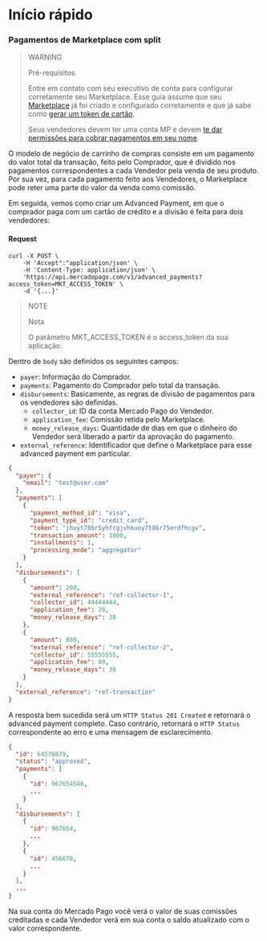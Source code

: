 ﻿---
sites_supported:
    - mla
    - mlb
    - mlm
    - mlc
    - mpe
---
# Início rápido

### Pagamentos de Marketplace com split

> WARNING
>
> Pré-requisitos
>
> Entre em contato com seu executivo de conta para configurar corretamente seu Marketplace.
> Esse guia assume que seu [Marketplace](https://www.mercadopago.com.br/developers/pt/guides/marketplace/api/introduction/) já foi criado e configurado corretamente e que já sabe como [gerar um token de cartão](https://www.mercadopago.com.br/developers/pt/guides/payments/api/receiving-payment-by-card).
> 
> Seus vendedores devem ter uma conta MP e devem [te dar permissões para cobrar pagamentos em seu nome](https://www.mercadopago.com.br/developers/pt/guides/advanced-payments/sellers-permissions).

O modelo de negócio de carrinho de compras consiste em um pagamento do valor total da transação, feito pelo Comprador, que é dividido nos pagamentos correspondentes a cada Vendedor pela venda de seu produto. Por sua vez, para cada pagamento feito aos Vendedores, o Marketplace pode reter uma parte do valor da venda como comissão.

Em seguida, vemos como criar um Advanced Payment, em que o comprador paga com um cartão de crédito e a divisão é feita para dois vendedores:

#### Request
```curl
curl -X POST \
    -H 'Accept":"application/json' \
    -H 'Content-Type: application/json' \
    'https://api.mercadopago.com/v1/advanced_payments?access_token=MKT_ACCESS_TOKEN' \
    -d '{...}'
```

> NOTE
> 
> Nota
> 
> O parâmetro MKT_ACCESS_TOKEN é o access_token da sua aplicação.

Dentro de `body` são definidos os seguintes campos:
* `payer`: Informação do Comprador.
* `payments`: Pagamento do Comprador pelo total da transação.
* `disbursements`: Basicamente, as regras de divisão de pagamentos para os vendedores são definidas.
    * `collector_id`: ID da conta Mercado Pago do Vendedor.
    * `application_fee`: Comissão retida pelo Marketplace.
    * `money_release_days`: Quantidade de dias em que o dinheiro do Vendedor será liberado a partir da aprovação do pagamento.
* `external_reference`: Identificador que define o Marketplace para esse advanced payment em particular.

```json
{
  "payer": {
    "email": "test@user.com"
  },  
  "payments": [
    {
      "payment_method_id": "visa",
      "payment_type_id": "credit_card",
      "token": "jhuyt786r5yhfcgjvhkuoy7t86r75erdfhcgv",
      "transaction_amount": 1000,
      "installments": 1,
      "processing_mode": "aggregator"
    }
  ],
  "disbursements": [
    {
      "amount": 200,
      "external_reference": "ref-collector-1",
      "collector_id": 44444444,
      "application_fee": 20,
      "money_release_days": 30
    },
    {
      "amount": 800,
      "external_reference": "ref-collector-2",
      "collector_id": 55555555,
      "application_fee": 80,
      "money_release_days": 30
    }
  ],
  "external_reference": "ref-transaction"
}
```

A resposta bem sucedida será um `HTTP Status 201 Created` e retornará o advanced payment completo. Caso contrário, retornará o `HTTP Status` correspondente ao erro e uma mensagem de esclarecimento.

```json
{
  "id": 64576879,
  "status": "approved",
  "payments": [
    {
      "id": 967654546,
      ...
    }
  ],
  "disbursements": [
    {
      "id": 987654,
      ...
    },
    {
      "id": 456678,
      ...
    }
  ],
  ...
}
```

Na sua conta do Mercado Pago você verá o valor de suas comissões creditadas e cada Vendedor verá em sua conta o saldo atualizado com o valor correspondente.